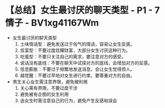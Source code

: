# 【总结】女生最讨厌的聊天类型 - P1 - 7情子 - BV1xg41167Wm

-   女生最讨厌的聊天类型
    1.  土味情话型：避免发送过于俗气的情话，容易让女生反感。
    2.  炫富型：不要过度炫耀财富，大部分女生讨厌这种行为。
    3.  吃蛋型：不要只关注自己的需求，要注意对方的感受。
    4.  说话没有底线：不要在聊天中试探对方的底线，会增加对方的反感。
    5.  信息膨胀：不要过于频繁地发送消息，会让女生觉得烦人。
    6.  越觉醒：不要过早地对女生进行约束，要尊重对方的自由。
-   男生关心女生需注意界限，避免被利用
    1.  关心需有界限，不要过度干涉
    2.  避免被有企图的女生利用
    3.  追女生时需注意自己的行为，避免产生反感和误会